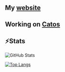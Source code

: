
## My [website](https://thatalloguy.github.io/)

## Working on [Catos](https://github.com/thatalloguy/Catos)



## ⚡Stats
![GitHub Stats](https://github-readme-stats.vercel.app/api?username=thatalloguy&theme=radical)



[![Top Langs](https://github-readme-stats.vercel.app/api/top-langs/?username=thatalloguy&theme=radical)](https://github.com/thatalloguy/Atomus)

